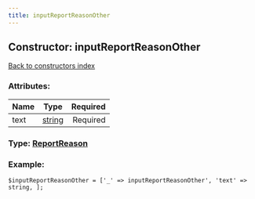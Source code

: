 ```yaml
---
title: inputReportReasonOther
---
```

## Constructor: inputReportReasonOther  
[Back to constructors index](index.md)



### Attributes:

| Name     |    Type       | Required |
|----------|:-------------:|---------:|
|text|[string](../types/string.md) | Required|



### Type: [ReportReason](../types/ReportReason.md)


### Example:

```
$inputReportReasonOther = ['_' => inputReportReasonOther', 'text' => string, ];
```